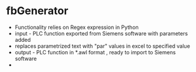 # fbGenerator
* Functionality relies on Regex expression in Python
* input - PLC function exported from Siemens software with parameters added 
* replaces parametrized text with "par" values in excel to specified value
* output - PLC function in *.awl format , ready to import to Siemens software 
*
